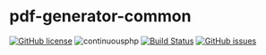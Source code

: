 # pdf-generator-common
[![GitHub license](https://img.shields.io/github/license/flash-global/pdf-generator-common.svg)](https://github.com/flash-global/pdf-generator-common)
![continuousphp](https://img.shields.io/continuousphp/git-hub/flash-global/pdf-generator-common.svg)
[![Build Status](https://travis-ci.org/flash-global/pdf-generator-common.svg?branch=master)](https://travis-ci.org/flash-global/pdf-generator-common)
[![GitHub issues](https://img.shields.io/github/issues/flash-global/pdf-generator-common.svg)](https://github.com/flash-global/pdf-generator-common/issues)
